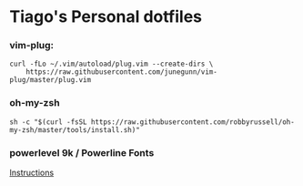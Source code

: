 # Tiago's Personal dotfiles 

### vim-plug:
```
curl -fLo ~/.vim/autoload/plug.vim --create-dirs \
    https://raw.githubusercontent.com/junegunn/vim-plug/master/plug.vim
```

### oh-my-zsh
```
sh -c "$(curl -fsSL https://raw.githubusercontent.com/robbyrussell/oh-my-zsh/master/tools/install.sh)"
```

### powerlevel 9k / Powerline Fonts  
[Instructions](https://github.com/bhilburn/powerlevel9k)


